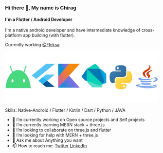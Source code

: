 ### Hi there 👋, My name is Chirag
#### I'm a Flutter / Android Developer
I'm a native android developer and have intermediate knowledge of cross-platform app building (with flutter).

Currently working [@Fleksa](https://fleksa.com/)

![](https://raw.githubusercontent.com/ChiragKr04/ChiragKr04/main/Web_Photo_Editor.jpg)

Skills: Native-Android / Flutter / Kotlin / Dart / Python / JAVA 

- 🔭 I’m currently working on Open source projects and Self projects 
- 🌱 I’m currently learning MERN stack + three.js  
- 👯 I’m looking to collaborate on three.js and flutter 
- 🤔 I’m looking for help with MERN + three.js 
- 💬 Ask me about Anything you want 
- 📫 How to reach me: [Twitter](https://twitter.com/ChiragKr04) [LinkedIn](https://www.linkedin.com/in/chirag-bargoojar-41330816b/)
